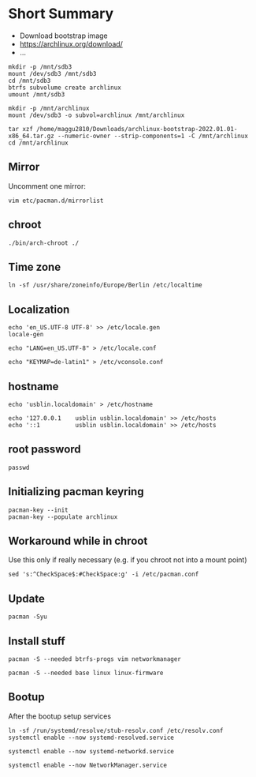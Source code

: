 # Short Summary

* Download bootstrap image
* https://archlinux.org/download/
* ...

```
mkdir -p /mnt/sdb3
mount /dev/sdb3 /mnt/sdb3
cd /mnt/sdb3
btrfs subvolume create archlinux
umount /mnt/sdb3

mkdir -p /mnt/archlinux
mount /dev/sdb3 -o subvol=archlinux /mnt/archlinux

tar xzf /home/maggu2810/Downloads/archlinux-bootstrap-2022.01.01-x86_64.tar.gz --numeric-owner --strip-components=1 -C /mnt/archlinux
cd /mnt/archlinux
```

## Mirror

Uncomment one mirror:

```
vim etc/pacman.d/mirrorlist
```

## chroot

```
./bin/arch-chroot ./
```

## Time zone

```
ln -sf /usr/share/zoneinfo/Europe/Berlin /etc/localtime
```

## Localization

```
echo 'en_US.UTF-8 UTF-8' >> /etc/locale.gen
locale-gen
```

```
echo "LANG=en_US.UTF-8" > /etc/locale.conf
```

```
echo "KEYMAP=de-latin1" > /etc/vconsole.conf
```

## hostname

```
echo 'usblin.localdomain' > /etc/hostname
```

```
echo '127.0.0.1    usblin usblin.localdomain' >> /etc/hosts
echo '::1          usblin usblin.localdomain' >> /etc/hosts
```

## root password

```
passwd
```

## Initializing pacman keyring

```
pacman-key --init
pacman-key --populate archlinux
```

## Workaround while in chroot

Use this only if really necessary (e.g. if you chroot not into a mount point)
```
sed 's:^CheckSpace$:#CheckSpace:g' -i /etc/pacman.conf
```

## Update

```
pacman -Syu
```

## Install stuff

```
pacman -S --needed btrfs-progs vim networkmanager
```

```
pacman -S --needed base linux linux-firmware
```

## Bootup

After the bootup setup services

```
ln -sf /run/systemd/resolve/stub-resolv.conf /etc/resolv.conf
systemctl enable --now systemd-resolved.service

systemctl enable --now systemd-networkd.service

systemctl enable --now NetworkManager.service
```